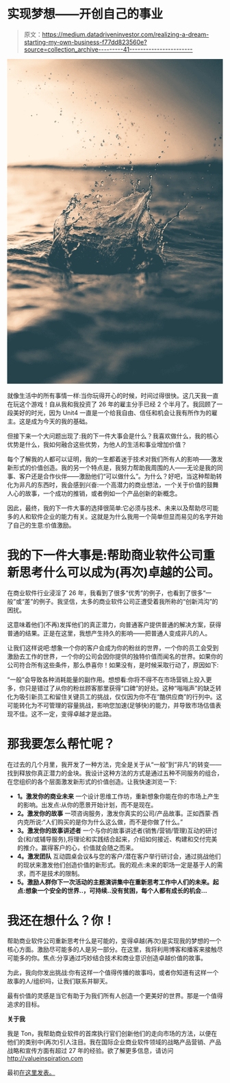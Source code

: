 # 实现梦想——开创自己的事业

> 原文：<https://medium.datadriveninvestor.com/realizing-a-dream-starting-my-own-business-f77dd823560e?source=collection_archive---------41----------------------->

![](img/9629e9af6c5122e8d54a65cc211b6fa7.png)

就像生活中的所有事情一样:当你玩得开心的时候，时间过得很快。这几天我一直在玩这个游戏！自从我和我投资了 26 年的雇主分手已经 2 个半月了。我回顾了一段美好的时光，因为 Unit4 一直是一个给我自由、信任和机会让我有所作为的雇主。这是成为今天的我的基础。

但接下来一个大问题出现了:我的下一件大事会是什么？我喜欢做什么，我的核心优势是什么，我如何融合这些优势，为他人的生活和事业增加价值？

每个了解我的人都可以证明，我的一生都着迷于技术对我们所有人的影响——激发新形式的价值创造。我的另一个特点是，我努力帮助我周围的人——无论是我的同事、客户还是合作伙伴——激励他们“可以做什么”。为什么？好吧，当这种帮助转化为非凡的东西时，我会感到兴奋:一个高潜力的商业想法，一个关于价值的鼓舞人心的故事，一个成功的推销，或者例如一个产品创新的新概念。

因此，最终，我的下一件大事的选择很简单:它必须与技术、未来以及帮助尽可能多的人和软件企业的能力有关。这就是为什么我用一个简单但显而易见的名字开始了自己的生意:价值激励。

# 我的下一件大事是:帮助商业软件公司重新思考什么可以成为(再次)卓越的公司。

在商业软件行业浸淫了 26 年，我看到了很多“优秀”的例子，也看到了很多“一般”或“差”的例子。我坚信，太多的商业软件公司正遭受着我所称的“创新鸿沟”的困扰。

这意味着他们(不再)发挥他们的真正潜力，向普通客户提供普通的解决方案，获得普通的结果。正是在这里，我想产生持久的影响——把普通人变成非凡的人。

让我们这样说吧:想象一个你的客户会成为你的粉丝的世界，一个你的员工会受到激励去工作的世界，一个你的公司会因你提供的独特价值而闻名的世界。如果你的公司符合所有这些条件，那么恭喜你！如果没有，是时候采取行动了，原因如下:

“一般”会导致各种消耗能量的副作用。想想看:你将不得不在市场营销上投入更多，你只是错过了从你的粉丝顾客那里获得“口碑”的好处。这种“嗡嗡声”的缺乏转化为吸引新员工和留住关键员工的挑战，仅仅因为你不在“酷供应商”的行列中。这可能转化为不可管理的容量挑战，影响您加速(足够快)的能力，并导致市场估值表现不佳。这不一定，变得卓越才是出路。

# 那我要怎么帮忙呢？

在过去的几个月里，我开发了一种方法，完全是关于从“一般”到“非凡”的转变——找到释放你真正潜力的金块。我设计这种方法的方式是通过五种不同服务的组合，在您组织的各个层面激发新形式的价值创造。让我快速浏览一下:

*   **1。激发你的商业未来** 一个设计思维工作坊，重新想象你能在你的市场上产生的影响。出发点:从你的愿景开始计划，而不是现在。
*   **2。激发你的故事** 一项咨询服务，激发你真实的公司/产品故事。正如西蒙·西内克所说:“人们购买的是你为什么这么做，而不是你做了什么。”
*   **3。激发你的故事讲述者** 一个与你的故事讲述者(销售/营销/管理)互动的研讨会(和/或辅导服务),将理论和实践结合起来，介绍如何接近、构建和交付完美的推介。赢得客户的心，价值就会随之而来。
*   **4。激发团队** 互动圆桌会议&与您的客户/潜在客户举行研讨会，通过挑战他们的现状来激发他们创造价值的新形式。我的观点:未来的职场一定是基于人的需求，而不是技术的限制。
*   **5。激励人群你下一次活动的主题演讲集中在重新思考工作中人们的未来。起点:想象一个安全的世界..，可持续..没有贫困，每个人都有成长的机会…**

# 我还在想什么？你！

帮助商业软件公司重新思考什么是可能的，变得卓越(再次)是实现我的梦想的一个核心方面。激励尽可能多的人是另一部分。在这里，我将利用博客和播客来接触尽可能多的你。焦点:分享通过巧妙结合技术和商业意识创造卓越价值的故事。

为此，我向你发出挑战:你有这样一个值得传播的故事吗，或者你知道有这样一个故事的人/组织吗，让我们联系并聊天。

最有价值的灵感是当它有助于为我们所有人创造一个更美好的世界。那是一个值得追求的目标。

**关于我**

我是 Ton，我帮助商业软件的首席执行官们创新他们的走向市场的方法，以便在他们的类别中(再次)引人注目。我在国际企业商业软件领域的战略产品营销、产品战略和宣传方面有超过 27 年的经验。欲了解更多信息，请访问 http://valueinspiration.com

最初[在这里发表。](https://www.valueinspiration.com/realizing-a-dream-starting-my-own-business/)
